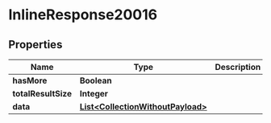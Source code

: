 

# InlineResponse20016

## Properties

Name | Type | Description | Notes
------------ | ------------- | ------------- | -------------
**hasMore** | **Boolean** |  |  [optional]
**totalResultSize** | **Integer** |  |  [optional]
**data** | [**List&lt;CollectionWithoutPayload&gt;**](CollectionWithoutPayload.md) |  | 



